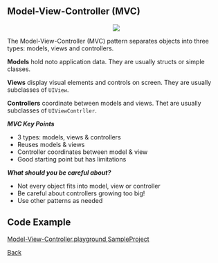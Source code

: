 ##  Model-View-Controller (MVC)

<p align="center">
  <image src="images/mvc.png"></image>
</p>



The Model-View-Controller (MVC) pattern separates objects into three types: models, views and controllers.

<b>Models</b> hold noto application data. They are usually structs or simple classes.

<b>Views</b> display visual elements and controls on screen. They are usually subclasses of `UIView`.

**Controllers**  coordinate between models and views. Thet are usually subclasses of `UIViewContrller`.

***MVC Key Points***

- 3 types: models, views & controllers
- Reuses models & views
- Controller coordinates between model & view
- Good starting point but has limitations

***What should you be careful about?***

- Not every object fits into model, view or controller
- Be careful about controllers growing too big!
- Use other patterns as needed

## Code Example
[Model-View-Controller.playground],[SampleProject]

[Model-View-Controller.playground]: ../samples/DesignPatternsPlayGround/Model-View-Controller.playground "Model-View-Controller.playground"

[SampleProject]: ../samples/MVC-pattern/ "SampleProject"






[Back]

[Back]: ../README.md "Back"
